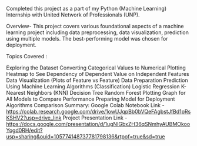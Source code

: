 Completed this project as a part of my Python (Machine Learning) Internship with United Network of Professionals (UNP).

Overview- This project covers various foundational aspects of a machine learning project including data preprocessing, data visualization, prediction using multiple models. The best-performing model was chosen for deployment.

Topics Covered :

Exploring the Dataset
Converting Categorical Values to Numerical
Plotting Heatmap to See Dependency of Dependent Value on Independent Features
Data Visualization (Plots of Feature vs Feature)
Data Preparation
Prediction Using Machine Learning Algorithms (Classification)
Logistic Regression
K-Nearest Neighbors (KNN)
Decision Tree
Random Forest
Plotting Graph for All Models to Compare Performance
Preparing Model for Deployment
Algorithms Comparison
Summary: Google Colab Notebook Link - https://colab.research.google.com/drive/1owUJqpBb0bVQeFAgbstJfBd1pRsKSHV2?usp=drive_link Project Presentation Link - https://docs.google.com/presentation/d/1ugNIGbxZH36qSNmhyAUBMOkooYogd0RH/edit?usp=sharing&ouid=105774148737781798136&rtpof=true&sd=true
